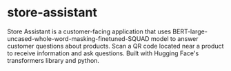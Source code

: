 # store-assistant
Store Assistant is a customer-facing application that uses BERT-large-uncased-whole-word-masking-finetuned-SQUAD model to answer customer questions about products. Scan a QR code located near a product to receive information and ask questions. Built with Hugging Face's transformers library and python.
